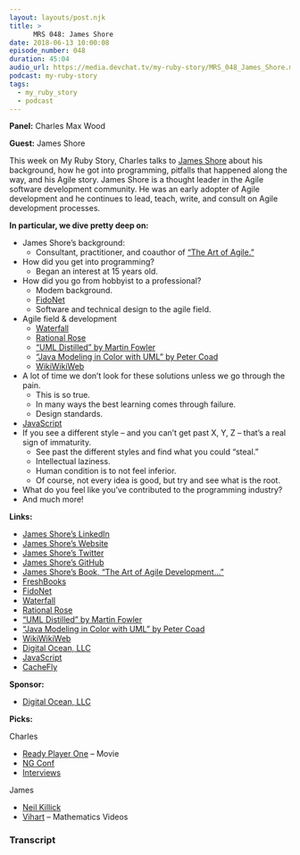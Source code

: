 ```yaml
---
layout: layouts/post.njk
title: >
      MRS 048: James Shore
date: 2018-06-13 10:00:08
episode_number: 048
duration: 45:04
audio_url: https://media.devchat.tv/my-ruby-story/MRS_048_James_Shore.mp3
podcast: my-ruby-story
tags: 
  - my_ruby_story
  - podcast
---
```


 **Panel:** Charles Max Wood

**Guest:** James Shore

This week on My Ruby Story, Charles talks to [James Shore](http://www.jamesshore.com/Consulting/Credentials.html) about his background, how he got into programming, pitfalls that happened along the way, and his Agile story. James Shore is a thought leader in the Agile software development community. He was an early adopter of Agile development and he continues to lead, teach, write, and consult on Agile development processes.

**In particular, we dive pretty deep on:**

- James Shore’s background:
  - Consultant, practitioner, and coauthor of [“The Art of Agile.”](https://www.amazon.com/Art-Agile-Development-Pragmatic-Software/dp/0596527675/ref=asap_bc?ie=UTF8)
- How did you get into programming?
  - Began an interest at 15 years old. 
- How did you go from hobbyist to a professional?
  - Modem background.
  - [FidoNet](https://en.wikipedia.org/wiki/FidoNet)
  - Software and technical design to the agile field.
- Agile field & development
  - [Waterfall](https://en.wikipedia.org/wiki/Waterfall_model)
  - [Rational Rose](https://en.wikipedia.org/wiki/IBM_Rational_Rose_XDE)
  - [“UML Distilled” by Martin Fowler](https://www.amazon.com/s/ref=nb_sb_noss_2?url=search-alias%253Daps&field-keywords=UML+distilled+by+martin+fowler)
  - [“Java Modeling in Color with UML” by Peter Coad](https://www.amazon.com/Java-Modeling-Color-UML-Enterprise/dp/013011510X)
  - [WikiWikiWeb](https://en.wikipedia.org/wiki/WikiWikiWeb)
- A lot of time we don’t look for these solutions unless we go through the pain.
  - This is so true.
  - In many ways the best learning comes through failure.
  - Design standards.
- [JavaScript](https://www.javascript.com)
- If you see a different style – and you can’t get past X, Y, Z – that’s a real sign of immaturity. 
  - See past the different styles and find what you could “steal.”
  - Intellectual laziness.
  - Human condition is to not feel inferior. 
  - Of course, not every idea is good, but try and see what is the root.&nbsp;
- What do you feel like you’ve contributed to the programming industry?
- And much more! 

**Links:**

- [James Shore’s LinkedIn](https://www.linkedin.com/in/james-shore-7475b6/)
- [James Shore’s Website](http://www.jamesshore.com)
- [James Shore’s Twitter](https://twitter.com/jamesshore)
- [James Shore’s GitHub](https://github.com/jamesshore)
- [James Shore’s Book, “The Art of Agile Development...”](https://www.amazon.com/Art-Agile-Development-Pragmatic-Software/dp/0596527675/ref=asap_bc?ie=UTF8)
- [FreshBooks](https://www.freshbooks.com)
- [FidoNet](https://en.wikipedia.org/wiki/FidoNet)
- [Waterfall](https://en.wikipedia.org/wiki/Waterfall_model)
- [Rational Rose](https://en.wikipedia.org/wiki/IBM_Rational_Rose_XDE)
- [“UML Distilled” by Martin Fowler](https://www.amazon.com/s/ref=nb_sb_noss_2?url=search-alias%253Daps&field-keywords=UML+distilled+by+martin+fowler)
- [“Java Modeling in Color with UML” by Peter Coad](https://www.amazon.com/Java-Modeling-Color-UML-Enterprise/dp/013011510X)
- [WikiWikiWeb](https://en.wikipedia.org/wiki/WikiWikiWeb)
- [Digital Ocean, LLC](https://www.digitalocean.com/products/droplets/?_campaign=G%257CSEARCH%257CB%257CCORE&_adgroup=CORE%257CDigitalOcean&_keyword=digital%2520ocean&_device=c&_copytype=20_optimized&_adposition=1t2&_medium=brand_sem&_source=google&_dkitrig=&gclid=EAIaIQobChMIstGN5PjE2wIVj4lpCh3tHgoZEAAYAiAAEgIvHfD_BwE)
- [JavaScript](https://www.javascript.com)
- [CacheFly](https://www.cachefly.com)

**Sponsor:**

- [Digital Ocean, LLC](https://www.digitalocean.com/products/droplets/?_campaign=G%257CSEARCH%257CB%257CCORE&_adgroup=CORE%257CDigitalOcean&_keyword=digital%2520ocean&_device=c&_copytype=20_optimized&_adposition=1t2&_medium=brand_sem&_source=google&_dkitrig=&gclid=EAIaIQobChMIstGN5PjE2wIVj4lpCh3tHgoZEAAYAiAAEgIvHfD_BwE)

**Picks:**

Charles

- [Ready Player One](https://www.imdb.com/title/tt1677720/) – Movie
- [NG Conf](https://www.ng-conf.org)
- [Interviews](https://www.ng-conf.org/speakers/charles-max-wood/)

James

- [Neil Killick](https://twitter.com/neil_killick?lang=en)
- [Vihart](https://www.youtube.com/channel/UCOGeU-1Fig3rrDjhm9Zs_wg) – Mathematics Videos


### Transcript


